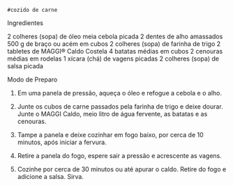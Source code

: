 	#cozido de carne

Ingredientes

2 colheres (sopa) de óleo
meia cebola picada
2 dentes de alho amassados
500 g de braço ou acém em cubos
2 colheres (sopa) de farinha de trigo
2 tabletes de MAGGI® Caldo Costela
4 batatas médias em cubos
2 cenouras médias em rodelas
1 xícara (chá) de vagens picadas
2 colheres (sopa) de salsa picada

Modo de Preparo

1.  Em uma panela de pressão, aqueça o óleo e refogue
 a cebola e o alho.

2.  Junte os cubos de carne passados pela farinha de 
trigo e deixe dourar. Junte o MAGGI Caldo, meio litro de
água fervente, as batatas e as cenouras.

3.  Tampe a panela e deixe cozinhar em fogo baixo, por
 cerca de 10 minutos, após iniciar a fervura.

4.  Retire a panela do fogo, espere sair a pressão e 
acrescente as vagens.

5.  Cozinhe por cerca de 30 minutos ou até apurar o 
caldo. Retire do fogo e adicione a salsa. Sirva.